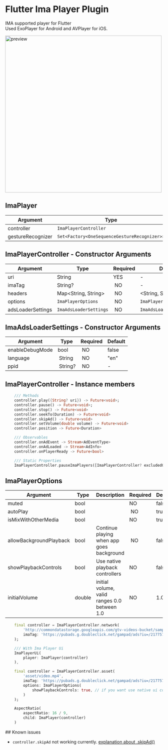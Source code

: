 <!--
This README describes the package. If you publish this package to pub.dev,
this README's contents appear on the landing page for your package.

For information about how to write a good package README, see the guide for
[writing package pages](https://dart.dev/guides/libraries/writing-package-pages).

For general information about developing packages, see the Dart guide for
[creating packages](https://dart.dev/guides/libraries/create-library-packages)
and the Flutter guide for
[developing packages and plugins](https://flutter.dev/developing-packages).
-->


# Flutter Ima Player Plugin
IMA supported player for Flutter <br />
Used ExoPlayer for Android and AVPlayer for iOS.

<img src="https://github.com/GeceGibi/ima_player/blob/main/preview.gif?raw=true" alt="preview" height="500px">

## ImaPlayer
| Argument                        | Type                                              | Required | Default |
| ------------------------------- |-------------------------------------------------  | -------- | ------- |
| controller                      | `ImaPlayerController`                             | YES      | -       |
| gestureRecognizer               | `Set<Factory<OneSequenceGestureRecognizer>>`      | NO       | -       |


## ImaPlayerController - Constructor Arguments
| Argument                        | Type                                              | Required | Default                   |
| ------------------------------- |-------------------------------------------------  | -------- | ------------------------- |
| uri                             | String                                            | YES      | -                         |
| imaTag                          | String?                                           | NO       | -                         |
| headers                         | Map<String, String>                               | NO       | <String, String>{}        |
| options                         | `ImaPlayerOptions`                                | NO       | `ImaPlayerOptions()`      |
| adsLoaderSettings               | `ImaAdsLoaderSettings`                            | NO       | `ImaAdsLoaderSettings()`  |


## ImaAdsLoaderSettings - Constructor Arguments
| Argument                        | Type                                              | Required | Default               |
| ------------------------------- |-------------------------------------------------  | -------- | --------------------- |
| enableDebugMode                 | bool                                              | NO       | false                 |
| language                        | String                                            | NO       | "en"
| ppid                            | String?                                           | NO       | -
 

## ImaPlayerController - Instance members
```dart
    /// Methods
    controller.play({String? uri}) -> Future<void>;
    controller.pause() -> Future<void>;
    controller.stop() -> Future<void>
    controller.seekTo(Duration) -> Future<void>
    controller.skipAd() -> Future<void>
    controller.setVolume(double volume) -> Future<void>
    controller.position -> Future<Duration>

    /// Observables
    controller.onAdEvent -> Stream<AdEventType>
    controller.onAdLoaded -> Stream<AdInfo>
    controller.onPlayerReady -> Future<bool>

    /// Static Properties
    ImaPlayerController.pauseImaPlayers([ImaPlayerController? excludedOne])
```

## ImaPlayerOptions
| Argument                        | Type  | Description                                  | Required | Default   |
| ------------------------------- |------ | -------------------------------------------- | -------- | --------- |
| muted                           | bool  |                                              | NO       | false     |
| autoPlay                        | bool  |                                              | NO       | true      |
| isMixWithOtherMedia             | bool  |                                              | NO       | true      |
| allowBackgroundPlayback         | bool  | Continue playing when app goes background    | NO       | false     |
| showPlaybackControls            | bool  | Use native playback controllers              | NO       | false     |
| initialVolume                   | double| initial volume, valid ranges 0.0 between 1.0 | NO       | 1.0       |


```dart
    final controller = ImaPlayerController.network(
        'http://commondatastorage.googleapis.com/gtv-videos-bucket/sample/WeAreGoingOnBullrun.mp4',
        imaTag: 'https://pubads.g.doubleclick.net/gampad/ads?iu=/21775744923/external/single_ad_samples&sz=640x480&cust_params=sample_ct%3Dlinear&ciu_szs=300x250%2C728x90&gdfp_req=1&output=vast&unviewed_position_start=1&env=vp&impl=s&correlator=',
    );

    /// With Ima Player Ui
    ImaPlayerUi(
        player: ImaPlayer(controller)
    ),
```


```dart
    final controller = ImaPlayerController.asset(
        'asset/video.mp4',
        imaTag: 'https://pubads.g.doubleclick.net/gampad/ads?iu=/21775744923/external/single_ad_samples&sz=640x480&cust_params=sample_ct%3Dlinear&ciu_szs=300x250%2C728x90&gdfp_req=1&output=vast&unviewed_position_start=1&env=vp&impl=s&correlator=',
        options: ImaPlayerOptions(
            showPlaybackControls: true, // if you want use native ui controls
        )
    );

    AspectRatio(
        aspectRatio: 16 / 9,
        child: ImaPlayer(controller)
    )
```


## Known issues
* `controller.skipAd` not working currently.
[explanation about .skipAd()](https://developers.google.com/interactive-media-ads/docs/sdks/android/client-side/api/reference/com/google/ads/interactivemedia/v3/api/AdsManager.html#skip())